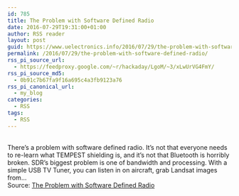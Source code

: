 ```yaml
---
id: 785
title: The Problem with Software Defined Radio
date: 2016-07-29T19:31:00+01:00
author: RSS reader
layout: post
guid: https://www.uelectronics.info/2016/07/29/the-problem-with-software-defined-radio/
permalink: /2016/07/29/the-problem-with-software-defined-radio/
rss_pi_source_url:
  - https://feedproxy.google.com/~r/hackaday/LgoM/~3/xLwUrVG4FmY/
rss_pi_source_md5:
  - 0b91c7b67fa9f16a695c4a3fb9123a76
rss_pi_canonical_url:
  - my_blog
categories:
  - RSS
tags:
  - RSS
---
```

&#013;  
There’s a problem with software defined radio. It’s not that everyone needs to re-learn what TEMPEST shielding is, and it’s not that Bluetooth is horribly broken. SDR’s biggest problem is one of bandwidth and processing. With a simple USB TV Tuner, you can listen in on aircraft, grab Landsat images from…&#013;  
Source: <a href="https://feedproxy.google.com/~r/hackaday/LgoM/~3/xLwUrVG4FmY/" target="_blank">The Problem with Software Defined Radio</a>